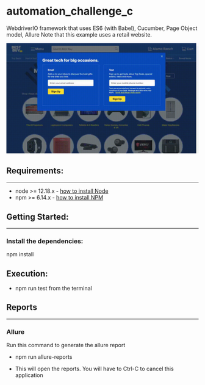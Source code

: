 # automation_challenge_c

WebdriverIO framework that uses ES6 (with Babel), Cucumber, Page Object model, Allure
Note that this example uses a retail website.

![Automation Sample](https://github.com/Watirboi/automation_challenge_c/blob/main/sample-video.gif)

## Requirements:
---
* node >= 12.18.x - [how to install Node](https://nodejs.org/en/download/)
* npm >= 6.14.x - [how to install NPM](https://www.npmjs.com/get-npm)

## Getting Started:
---
### Install the dependencies:
npm install

## Execution:
* npm run test from the terminal

## Reports
---
### Allure
Run this command to generate the allure report
* npm run allure-reports 

* This will open the reports.  You will have to Ctrl-C to cancel this application